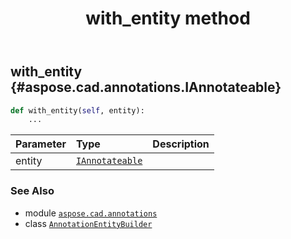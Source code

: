 ﻿---
title: with_entity method
second_title: Aspose.CAD for Python via .NET API References
description: 
type: docs
weight: 60
url: /python-net/aspose.cad.annotations/annotationentitybuilder/with_entity/
is_root: false
---

## with_entity {#aspose.cad.annotations.IAnnotateable}





```python
def with_entity(self, entity):
    ...
```


| Parameter | Type | Description |
| :- | :- | :- |
| entity | [`IAnnotateable`](/cad/python-net/aspose.cad.annotations/iannotateable) |  |



### See Also
* module [`aspose.cad.annotations`](../../)
* class [`AnnotationEntityBuilder`](/cad/python-net/aspose.cad.annotations/annotationentitybuilder)
